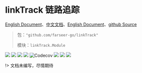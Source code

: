 # linkTrack 链路追踪
[English Document](https://farseer-go.gitee.io/en-us/)、[中文文档](https://farseer-go.gitee.io/)、[English Document](https://farseer-go.github.io/doc/en-us/)、[github Source](https://github.com/farseer-go/linkTrack)

> 包：`"github.com/farseer-go/linkTrack"`
>
> 模块：`linkTrack.Module`

![](https://img.shields.io/github/stars/farseer-go?style=social)
![](https://img.shields.io/github/license/farseer-go/linkTrack)
![](https://img.shields.io/github/go-mod/go-version/farseer-go/linkTrack)
![](https://img.shields.io/github/v/release/farseer-go/linkTrack)
![Codecov](https://img.shields.io/codecov/c/github/farseer-go/linkTrack)
![](https://img.shields.io/github/languages/code-size/farseer-go/linkTrack)
![](https://img.shields.io/github/directory-file-count/farseer-go/linkTrack)
![](https://goreportcard.com/badge/github.com/farseer-go/linkTrack)

!> 文档未编写，尽情期待